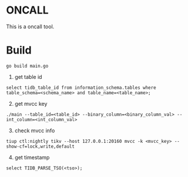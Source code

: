 # ONCALL

This is a oncall tool.

# Build
```
go build main.go
```

1. get table id
```
select tidb_table_id from information_schema.tables where table_schema=<schema_name> and table_name=<table_name>;
```

2. get mvcc key
```
./main --table_id=<table_id> --binary_column=<binary_column_val> --int_column=<int_column_val>
```

3. check mvcc info
```
tiup ctl:nightly tikv --host 127.0.0.1:20160 mvcc -k <mvcc_key> --show-cf=lock,write,default
```

4. get timestamp
```
select TIDB_PARSE_TSO(<tso>);
```